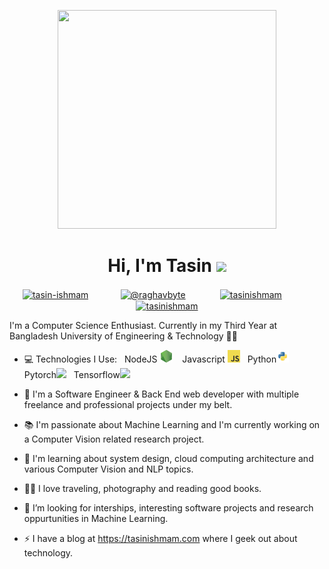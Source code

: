 <p align="Center" ><img src="https://camo.githubusercontent.com/3b7c592ede97b6138ffd4b1cc1541c2f3b11fd39/687474703a2f2f33312e6d656469612e74756d626c722e636f6d2f31376665613932306666333665663466356238373764353231366137616164392f74756d626c725f6d6f39786a65387a5a34317163626975666f315f313238302e676966" height="350px" width ="350px"></p>


<h1 align="Center">  Hi, I'm Tasin  <img src="https://media.giphy.com/media/WUlplcMpOCEmTGBtBW/giphy.gif" width="40px"> </h1>

<p align="center">
<a href="https://www.linkedin.com/in/tasin-ishmam/" target="_blank"><img align="center" src="https://cdn.jsdelivr.net/npm/simple-icons@3.1.0/icons/linkedin.svg" alt="tasin-ishmam" height="25" width="25" /></a>&nbsp;&nbsp;&nbsp;&nbsp;&nbsp;&nbsp;&nbsp;&nbsp;&nbsp;&nbsp;&nbsp;&nbsp;
<a href="https://tasinishmam.com/" target="_blank"><img align="center" src="https://tasinishmam.com/images/cdn/www.png" alt="@raghavbyte" height="25" width="25" /></a> &nbsp;&nbsp;&nbsp;&nbsp;&nbsp;&nbsp;&nbsp;&nbsp;&nbsp;&nbsp;&nbsp;&nbsp;
<a href="https://www.instagram.com/tasinishmam/" target="_blank"><img align="center" src="https://cdn.jsdelivr.net/npm/simple-icons@3.0.1/icons/instagram.svg" alt="tasinishmam" height="25" width="25" /></a>&nbsp;&nbsp;&nbsp;&nbsp;&nbsp;&nbsp;&nbsp;&nbsp;&nbsp;&nbsp;&nbsp;&nbsp;
  <a href="mailto:tasinishmam@gmail.com" target="_blank"><img align="center" src="https://cdn.jsdelivr.net/npm/simple-icons@3.1.0/icons/gmail.svg" alt="tasinishmam" height="25" width="25" /></a>
</p>

I'm a Computer Science Enthusiast. Currently in my Third Year at Bangladesh University of Engineering & Technology 👨‍🎓

  - :computer: Technologies I Use:&nbsp;&nbsp; NodeJS <img height="20" src="https://raw.githubusercontent.com/github/explore/80688e429a7d4ef2fca1e82350fe8e3517d3494d/topics/nodejs/nodejs.png"> &nbsp;&nbsp; Javascript <img height="20" src="https://raw.githubusercontent.com/github/explore/80688e429a7d4ef2fca1e82350fe8e3517d3494d/topics/javascript/javascript.png">&nbsp;&nbsp; Python<img height="20" src="https://raw.githubusercontent.com/github/explore/80688e429a7d4ef2fca1e82350fe8e3517d3494d/topics/python/python.png">&nbsp;&nbsp; Pytorch<img height="20" src="https://user-images.githubusercontent.com/29299547/89239533-4a771280-d61b-11ea-9a1b-cdbe529b11ca.png">&nbsp;&nbsp; Tensorflow<img height="20" src="https://user-images.githubusercontent.com/29299547/89239583-76929380-d61b-11ea-93ac-156bdeb453e5.png">
- 🔭 I'm a Software Engineer & Back End web developer with multiple freelance and professional projects under my belt. 

- :books: I'm passionate about Machine Learning and I'm currently working on a Computer Vision related research project.

- 🌱 I'm learning about system design, cloud computing architecture and various Computer Vision and NLP topics.

- 🚴‍♂️ I love traveling, photography and reading good books.

- 👯 I’m looking for interships, interesting software projects and research oppurtunities in Machine Learning.

- ⚡ I have a blog at https://tasinishmam.com where I geek out about technology.


